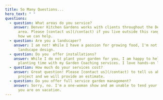 ```yaml
---
title: So Many Questions...
hero_text: " "
questions:
  - question: What areas do you service?
    answer: Denver Kitchen Gardens works with clients throughout the Denver-Metro
      area. Please [contact us](/contact) if you live outside this range to see
      how we can help.
  - question: Are you a landscaper?
    answer: I am not! While I have a passion for growing food, I'm not your gal for
      landscape design.
  - question: Do you  offer installations?
    answer: While I do not plant your garden for you, I am happy to help you at
      planting time with my Garden Coaching services. I love hands-on learning!
  - question: How much do your services cost?
    answer: Great question! Please [contact us](/contact) to tell us about your
      project and we will provide an estimate.
  - question: Do you offer full service garden management?
    answer: Sorry, no. I'm a one-woman show and am unable to tend your garden while
      you are on vacation.
---
```

